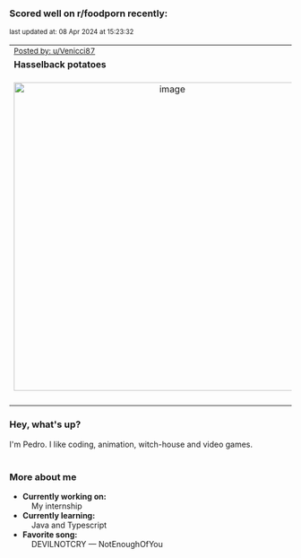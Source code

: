 ### Scored well on r/foodporn recently:

<p align="left"><sub>last updated at: 08 Apr 2024 at 15:23:32</sub></p>

|   |
| --- |
| <sub>[Posted by: u/Venicci87][source]</sub> |
| **Hasselback potatoes** | 
|<p align="center"> <img alt="image" src="https://i.redd.it/ne54qoqzlxsc1.jpeg" width="550" /> </p>|
|   |

### Hey, what's up?

I'm Pedro. I like coding, animation, witch-house and video games.<br><br>

### More about me
- **Currently working on:**  
&nbsp;&nbsp;&nbsp;&nbsp;My internship
- **Currently learning:**  
&nbsp;&nbsp;&nbsp;&nbsp;Java and Typescript
- **Favorite song:**  
&nbsp;&nbsp;&nbsp;&nbsp;DEVILNOTCRY — NotEnoughOfYou<br><br>

  



  
  
  
[linkedin]: https://linkedin.com/in/pedro-h-r-gomes-8a487b14a/
[gmail]: mailto:pilique11@gmail.com
[source]: https://reddit.com/r/FoodPorn/comments/1bxnjl5/hasselback_potatoes/
[redditAPI]: https://www.reddit.com/dev/api/